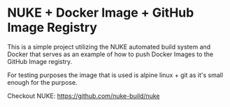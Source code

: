 # NUKE + Docker Image + GitHub Image Registry

This is a simple project utilizing the NUKE automated build system and Docker that serves as an example of how to push Docker Images to the GitHub Image registry.

For testing purposes the image that is used is alpine linux + git as it's small enough for the purpose.

Checkout NUKE:
https://github.com/nuke-build/nuke

